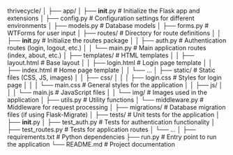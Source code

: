 thrivecycle/
│
├── app/
│   ├── __init__.py                # Initialize the Flask app and extensions
│   ├── config.py                  # Configuration settings for different environments
│   ├── models.py                  # Database models
│   ├── forms.py                   # WTForms for user input
│   ├── routes/                    # Directory for route definitions
│   │   ├── __init__.py            # Initialize the routes package
│   │   ├── auth.py                # Authentication routes (login, logout, etc.)
│   │   └── main.py                # Main application routes (index, about, etc.)
│   ├── templates/                 # HTML templates
│   │   ├── layout.html            # Base layout
│   │   ├── login.html             # Login page template
│   │   ├── index.html             # Home page template
│   │   └── ...
│   ├── static/                    # Static files (CSS, JS, images)
│   │   ├── css/
│   │   │   ├── login.css          # Styles for login page
│   │   │   └── main.css           # General styles for the application
│   │   ├── js/
│   │   │   └── main.js            # JavaScript files
│   │   └── img/                   # Images used in the application
│   ├── utils.py                   # Utility functions
│   └── middleware.py              # Middleware for request processing
│
├── migrations/                     # Database migration files (if using Flask-Migrate)
│
├── tests/                          # Unit tests for the application
│   ├── __init__.py
│   ├── test_auth.py               # Tests for authentication functionality
│   ├── test_routes.py             # Tests for application routes
│   └── ...
│
├── requirements.txt                # Python dependencies
├── run.py                          # Entry point to run the application
└── README.md                       # Project documentation